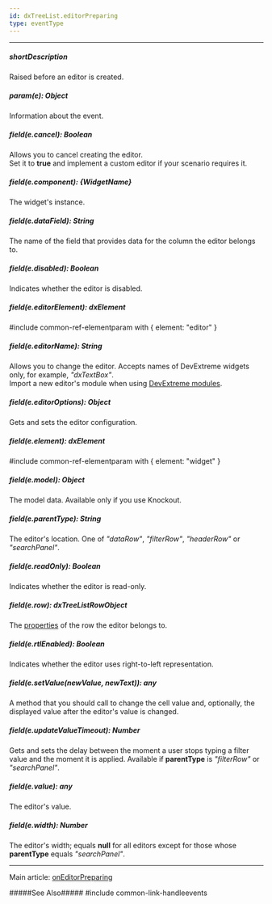 ```yaml
---
id: dxTreeList.editorPreparing
type: eventType
---
```

---
##### shortDescription
Raised before an editor is created.

##### param(e): Object
Information about the event.

##### field(e.cancel): Boolean
Allows you to cancel creating the editor.        
Set it to **true** and implement a custom editor if your scenario requires it.

##### field(e.component): {WidgetName}
The widget's instance.

##### field(e.dataField): String
The name of the field that provides data for the column the editor belongs to.

##### field(e.disabled): Boolean
Indicates whether the editor is disabled.

##### field(e.editorElement): dxElement
#include common-ref-elementparam with { element: "editor" }

##### field(e.editorName): String
Allows you to change the editor. Accepts names of DevExtreme widgets only, for example, *"dxTextBox"*.          
Import a new editor's module when using [DevExtreme modules](/concepts/Common/30%20Modularity '/Documentation/Guide/Common/Modularity/').

##### field(e.editorOptions): Object
Gets and sets the editor configuration.

##### field(e.element): dxElement
#include common-ref-elementparam with { element: "widget" }

##### field(e.model): Object
The model data. Available only if you use Knockout.

##### field(e.parentType): String
The editor's location. One of *"dataRow"*, *"filterRow"*, *"headerRow"* or *"searchPanel"*.

##### field(e.readOnly): Boolean
Indicates whether the editor is read-only.

##### field(e.row): dxTreeListRowObject
The [properties](/api-reference/10%20UI%20Widgets/dxTreeList/6%20Row '/Documentation/ApiReference/UI_Widgets/dxTreeList/Row/') of the row the editor belongs to.

##### field(e.rtlEnabled): Boolean
Indicates whether the editor uses right-to-left representation.

##### field(e.setValue(newValue, newText)): any
A method that you should call to change the cell value and, optionally, the displayed value after the editor's value is changed.

##### field(e.updateValueTimeout): Number
Gets and sets the delay between the moment a user stops typing a filter value and the moment it is applied. Available if **parentType** is *"filterRow"* or *"searchPanel"*.

##### field(e.value): any
The editor's value.

##### field(e.width): Number
The editor's width; equals **null** for all editors except for those whose **parentType** equals *"searchPanel"*.

---
Main article: [onEditorPreparing](/api-reference/10%20UI%20Widgets/dxTreeList/1%20Configuration/onEditorPreparing.md '/Documentation/ApiReference/UI_Widgets/dxTreeList/Configuration/#onEditorPreparing')

#####See Also#####
#include common-link-handleevents